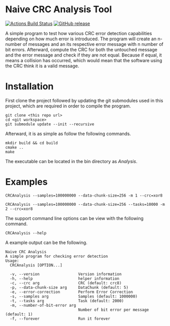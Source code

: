# Naive CRC Analysis Tool
[![Actions Build Status](https://github.com/voldien/naive-crc-analysis/workflows/crc-collision-anlysis/badge.svg?branch=master)](https://github.com/voldien/naive-crc-analysis/actions)
[![GitHub release](https://img.shields.io/github/release/voldien/naive-crc-analysis.svg)](https://github.com/voldien/naive-crc-analysis/releases)

A simple program to test how various CRC error detection capabilities depending on how much error is introduced. The program will create an n-number of
messages and an its respective error message with n number of bit errors. Afterward, compute the CRC for both the untouched message and the error message and check if they are not equal.
Because if equal, it means a collision has occurred, which would mean that the software using the CRC think it is a valid message.

# Installation

First clone the project followed by updating the git submodules used in this project, which are required in order to compile the program.
```
git clone <this repo url>
cd <git workspace>
git submodule update --init --recursive
```

Afterward, it is as simple as follow the following commands.

```
mkdir build && cd build
cmake ..
make
```

The executable can be located in the bin directory as *Analysis*.


# Examples

```
CRCAnalysis --samples=100000000 --data-chunk-size=256 -m 1 --crc=xor8
```

```
CRCAnalysis --samples=100000000 --data-chunk-size=256 --tasks=10000 -m 2 --crc=xor8
```

The support command line options can be view with the following command.
```
CRCAnalysis --help
```
A example output can be the following.
```
Naive CRC Analysis
A simple program for checking error detection
Usage:
  CRCAnalysis [OPTION...]

  -v, --version                 Version information
  -h, --help                    helper information
  -c, --crc arg                 CRC (default: crc8)
  -p, --data-chunk-size arg     DataChunk (default: 5)
  -e, --error-correction        Perform Error Correction
  -s, --samples arg             Samples (default: 1000000)
  -t, --tasks arg               Task (default: 2000)
  -m, --number-of-bit-error arg
                                Number of bit error per message (default: 1)
  -f, --forever                 Run it forever
```
